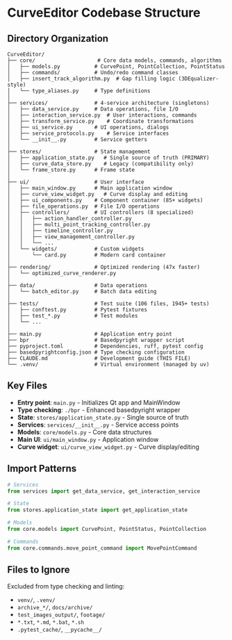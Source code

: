 # CurveEditor Codebase Structure

## Directory Organization

```
CurveEditor/
├── core/                    # Core data models, commands, algorithms
│   ├── models.py           # CurvePoint, PointCollection, PointStatus
│   ├── commands/           # Undo/redo command classes
│   ├── insert_track_algorithm.py  # Gap filling logic (3DEqualizer-style)
│   └── type_aliases.py     # Type definitions
│
├── services/               # 4-service architecture (singletons)
│   ├── data_service.py     # Data operations, file I/O
│   ├── interaction_service.py  # User interactions, commands
│   ├── transform_service.py    # Coordinate transformations
│   ├── ui_service.py       # UI operations, dialogs
│   ├── service_protocols.py    # Service interfaces
│   └── __init__.py         # Service getters
│
├── stores/                 # State management
│   ├── application_state.py   # Single source of truth (PRIMARY)
│   ├── curve_data_store.py    # Legacy (compatibility only)
│   └── frame_store.py      # Frame state
│
├── ui/                     # User interface
│   ├── main_window.py      # Main application window
│   ├── curve_view_widget.py   # Curve display and editing
│   ├── ui_components.py    # Component container (85+ widgets)
│   ├── file_operations.py  # File I/O operations
│   ├── controllers/        # UI controllers (8 specialized)
│   │   ├── action_handler_controller.py
│   │   ├── multi_point_tracking_controller.py
│   │   ├── timeline_controller.py
│   │   ├── view_management_controller.py
│   │   └── ...
│   └── widgets/            # Custom widgets
│       └── card.py         # Modern card container
│
├── rendering/              # Optimized rendering (47x faster)
│   └── optimized_curve_renderer.py
│
├── data/                   # Data operations
│   └── batch_editor.py     # Batch data editing
│
├── tests/                  # Test suite (106 files, 1945+ tests)
│   ├── conftest.py         # Pytest fixtures
│   ├── test_*.py           # Test modules
│   └── ...
│
├── main.py                 # Application entry point
├── bpr                     # Basedpyright wrapper script
├── pyproject.toml          # Dependencies, ruff, pytest config
├── basedpyrightconfig.json # Type checking configuration
├── CLAUDE.md               # Development guide (THIS FILE)
└── .venv/                  # Virtual environment (managed by uv)
```

## Key Files

- **Entry point**: `main.py` - Initializes Qt app and MainWindow
- **Type checking**: `./bpr` - Enhanced basedpyright wrapper
- **State**: `stores/application_state.py` - Single source of truth
- **Services**: `services/__init__.py` - Service access points
- **Models**: `core/models.py` - Core data structures
- **Main UI**: `ui/main_window.py` - Application window
- **Curve widget**: `ui/curve_view_widget.py` - Curve display/editing

## Import Patterns

```python
# Services
from services import get_data_service, get_interaction_service

# State
from stores.application_state import get_application_state

# Models
from core.models import CurvePoint, PointStatus, PointCollection

# Commands
from core.commands.move_point_command import MovePointCommand
```

## Files to Ignore

Excluded from type checking and linting:
- `venv/`, `.venv/`
- `archive_*/`, `docs/archive/`
- `test_images_output/`, `footage/`
- `*.txt`, `*.md`, `*.bat`, `*.sh`
- `.pytest_cache/`, `__pycache__/`
